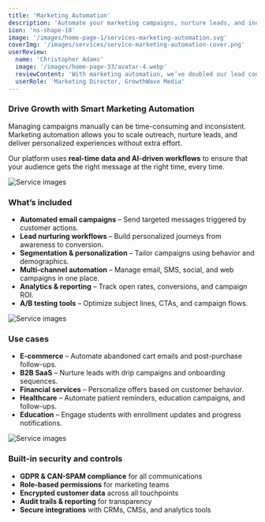 ```yaml
---
title: 'Marketing Automation'
description: 'Automate your marketing campaigns, nurture leads, and increase ROI with smart workflows and real-time personalization.'
icon: 'ns-shape-18'
image: '/images/home-page-1/services-marketing-automation.svg'
coverImg: '/images/services/service-marketing-automation-cover.png'
userReview:
  name: 'Christopher Adams'
  image: '/images/home-page-33/avatar-4.webp'
  reviewContent: 'With marketing automation, we’ve doubled our lead conversions while cutting campaign management time in half. It’s become a vital part of our growth strategy.'
  userRole: 'Marketing Director, GrowthWave Media'
---
```


### Drive Growth with Smart Marketing Automation

Managing campaigns manually can be time-consuming and inconsistent. Marketing automation allows you to scale outreach, nurture leads, and deliver personalized experiences without extra effort.

Our platform uses **real-time data and AI-driven workflows** to ensure that your audience gets the right message at the right time, every time.

![Service images](/images/services/service-details-1.png)

### What’s included

- **Automated email campaigns** – Send targeted messages triggered by customer actions.
- **Lead nurturing workflows** – Build personalized journeys from awareness to conversion.
- **Segmentation & personalization** – Tailor campaigns using behavior and demographics.
- **Multi-channel automation** – Manage email, SMS, social, and web campaigns in one place.
- **Analytics & reporting** – Track open rates, conversions, and campaign ROI.
- **A/B testing tools** – Optimize subject lines, CTAs, and campaign flows.

![Service images](/images/services/service-details-2.png)

### Use cases

- **E-commerce** – Automate abandoned cart emails and post-purchase follow-ups.
- **B2B SaaS** – Nurture leads with drip campaigns and onboarding sequences.
- **Financial services** – Personalize offers based on customer behavior.
- **Healthcare** – Automate patient reminders, education campaigns, and follow-ups.
- **Education** – Engage students with enrollment updates and progress notifications.

![Service images](/images/services/service-details-3.jpg)

### Built-in security and controls

- **GDPR & CAN-SPAM compliance** for all communications
- **Role-based permissions** for marketing teams
- **Encrypted customer data** across all touchpoints
- **Audit trails & reporting** for transparency
- **Secure integrations** with CRMs, CMSs, and analytics tools
